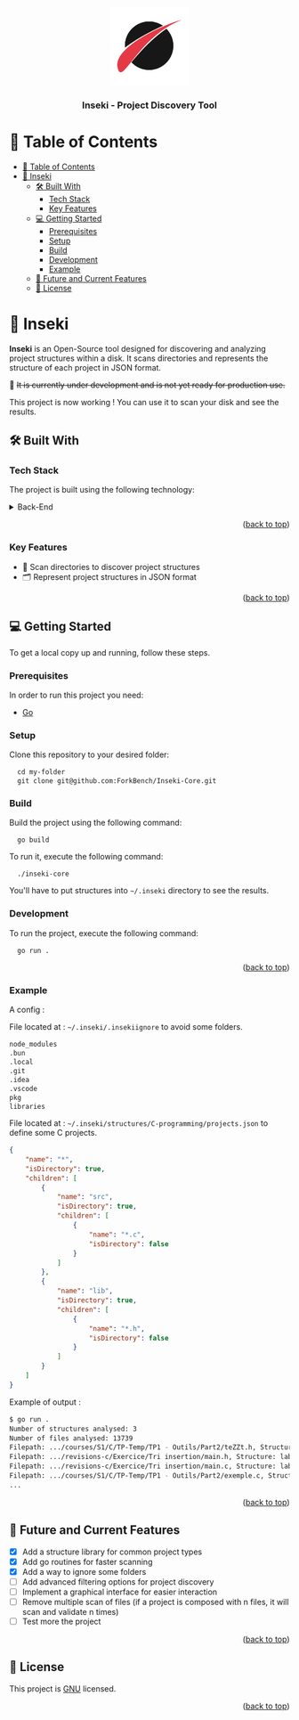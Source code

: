 <a name="readme-top"></a>

<div align="center">
  <img src="doc/Inseki.png" alt="logo" width="140" height="auto" />
  <br/>

<h3><b>Inseki - Project Discovery Tool</b></h3>

</div>

# 📗 Table of Contents

- [📗 Table of Contents](#-table-of-contents)
- [📖 Inseki ](#-inseki-)
  - [🛠 Built With ](#-built-with-)
    - [Tech Stack ](#tech-stack-)
    - [Key Features ](#key-features-)
  - [💻 Getting Started ](#-getting-started-)
    - [Prerequisites](#prerequisites)
    - [Setup](#setup)
    - [Build](#build)
    - [Development](#development)
    - [Example](#example)
  - [🔭 Future and Current Features ](#-future-features-)
  - [📝 License ](#-license-)

# 📖 Inseki <a name="about-project"></a>

**Inseki** is an Open-Source tool designed for discovering and analyzing project structures within a disk. It scans directories and represents the structure of each project in JSON format.

👷‍ ~~It is currently under development and is not yet ready for production use.~~

This project is now working ! You can use it to scan your disk and see the results.

## 🛠 Built With <a name="built-with"></a>

### Tech Stack <a name="tech-stack"></a>

The project is built using the following technology:

<details>
  <summary>Back-End</summary>
  <ul>
    <li><a href="https://go.dev">Go</a></li>
  </ul>
</details>

<p align="right">(<a href="#readme-top">back to top</a>)</p>

### Key Features <a name="key-features"></a>

- 🚀 Scan directories to discover project structures
- 🗂 Represent project structures in JSON format

<p align="right">(<a href="#readme-top">back to top</a>)</p>

## 💻 Getting Started <a name="getting-started"></a>

To get a local copy up and running, follow these steps.

### Prerequisites

In order to run this project you need:

- [Go](https://golang.org/dl/)

### Setup

Clone this repository to your desired folder:

```
  cd my-folder
  git clone git@github.com:ForkBench/Inseki-Core.git
```

### Build

Build the project using the following command:

```
  go build
```

To run it, execute the following command:

```
  ./inseki-core
```

You'll have to put structures into `~/.inseki` directory to see the results.

### Development

To run the project, execute the following command:

```
  go run .
```

<p align="right">(<a href="#readme-top">back to top</a>)</p>

### Example

A config :

File located at : `~/.inseki/.insekiignore` to avoid some folders.

```gitignore
node_modules
.bun
.local
.git
.idea
.vscode
pkg
libraries
```

File located at : `~/.inseki/structures/C-programming/projects.json` to define some C projects.

```json
{
    "name": "*",
    "isDirectory": true,
    "children": [
        {
            "name": "src",
            "isDirectory": true,
            "children": [
                {
                    "name": "*.c",
                    "isDirectory": false
                }
            ]
        },
        {
            "name": "lib",
            "isDirectory": true,
            "children": [
                {
                    "name": "*.h",
                    "isDirectory": false
                }
            ]
        }
    ]
}
```

Example of output : 

```bash
$ go run .
Number of structures analysed: 3
Number of files analysed: 13739
Filepath: .../courses/S1/C/TP-Temp/TP1 - Outils/Part2/teZZt.h, Structure: lab.json
Filepath: .../revisions-c/Exercice/Tri insertion/main.h, Structure: lab.json
Filepath: .../revisions-c/Exercice/Tri insertion/main.c, Structure: lab.json
Filepath: .../courses/S1/C/TP-Temp/TP1 - Outils/Part2/exemple.c, Structure: lab.json
...
```


<p align="right">(<a href="#readme-top">back to top</a>)</p>

## 🔭 Future and Current Features <a name="future-features"></a>

- [x] Add a structure library for common project types
- [x] Add go routines for faster scanning
- [x] Add a way to ignore some folders
- [ ] Add advanced filtering options for project discovery
- [ ] Implement a graphical interface for easier interaction
- [ ] Remove multiple scan of files (if a project is composed with n files, it will scan and validate n times)
- [ ] Test more the project

<p align="right">(<a href="#readme-top">back to top</a>)</p>

## 📝 License <a name="license"></a>

This project is [GNU](LICENSE) licensed.

<p align="right">(<a href="#readme-top">back to top</a>)</p>
